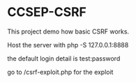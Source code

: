 # CCSEP-CSRF

This project demo how basic CSRF works.

Host the server with php -S 127.0.0.1:8888

the default login detail is test:password

go to /csrf-exploit.php for the exploit

